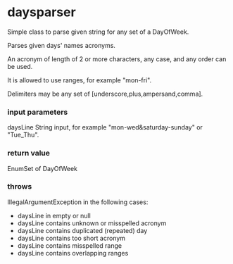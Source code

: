 # daysparser
Simple class to parse given string for any set of a DayOfWeek.

Parses given days' names acronyms.

An acronym of length of 2 or more characters, any case, and any order can be used.

It is allowed to use ranges, for example "mon-fri".

Delimiters may be any set of [underscore,plus,ampersand,comma].

### input parameters

daysLine String input, for example "mon-wed&saturday-sunday" or "Tue_Thu".

### return value

EnumSet of DayOfWeek

### throws

IllegalArgumentException in the following cases:
- daysLine in empty or null
- daysLine contains unknown or misspelled acronym
- daysLine contains duplicated (repeated) day
- daysLine contains too short acronym
- daysLine contains misspelled range
- daysLine contains overlapping ranges
